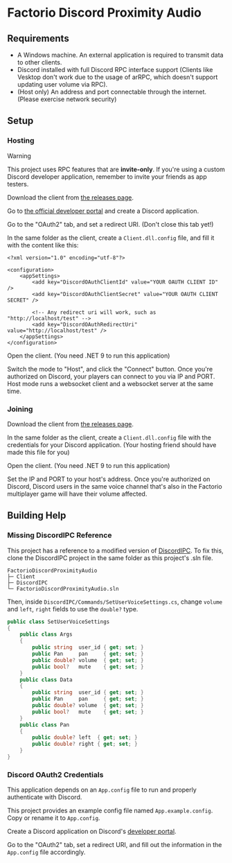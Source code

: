 # Factorio Discord Proximity Audio

## Requirements

- A Windows machine. An external application is required to transmit data to other clients.
- Discord installed with full Discord RPC interface support (Clients like Vesktop don't work due to the usage of arRPC,
  which doesn't support updating user volume via RPC).
- (Host only) An address and port connectable through the internet. (Please exercise network security)

## Setup

### Hosting

> [!WARNING]  
> This project uses RPC features that are **invite-only**.
> If you're using a custom Discord developer application, remember to invite your friends as app testers.

Download the client from [the releases page](https://github.com/2394425147/FactorioDiscordProximityAudio/releases).

Go to [the official developer portal](https://discord.com/developers/applications) and create a Discord application.

Go to the "OAuth2" tab, and set a redirect URI. (Don't close this tab yet!)

In the same folder as the client, create a `Client.dll.config` file, and fill it with the content like this:

```
<?xml version="1.0" encoding="utf-8"?>

<configuration>
    <appSettings>
        <add key="DiscordOAuthClientId" value="YOUR OAUTH CLIENT ID" />
        <add key="DiscordOAuthClientSecret" value="YOUR OAUTH CLIENT SECRET" />

        <!-- Any redirect uri will work, such as "http://localhost/test" -->
        <add key="DiscordOAuthRedirectUri" value="http://localhost/test" />
    </appSettings>
</configuration>
```

Open the client. (You need .NET 9 to run this application)

Switch the mode to "Host", and click the "Connect" button. Once you're authorized on Discord, your
players can connect to you via IP and PORT. Host mode runs a websocket client and a websocket server at the same time.

### Joining

Download the client from [the releases page](https://github.com/2394425147/FactorioDiscordProximityAudio/releases).

In the same folder as the client, create a `Client.dll.config` file with the credentials for your Discord application.
(Your hosting friend should have made this file for you)

Open the client. (You need .NET 9 to run this application)

Set the IP and PORT to your host's address. Once you're authorized on Discord, Discord users in the
same voice channel that's also in the Factorio multiplayer game will have their volume affected.

## Building Help

### Missing DiscordIPC Reference

This project has a reference to a modified version of [DiscordIPC](https://github.com/dcdeepesh/DiscordIPC).
To fix this, clone the DiscordIPC project in the same folder as this project's .sln file.

```
FactorioDiscordProximityAudio
├─ Client
├─ DiscordIPC
└─ FactorioDiscordProximityAudio.sln
```

Then, inside `DiscordIPC/Commands/SetUserVoiceSettings.cs`, change `volume` and `left`, `right` fields to use the
`double?` type.

```csharp
public class SetUserVoiceSettings
{
    public class Args
    {
        public string  user_id { get; set; }
        public Pan     pan     { get; set; }
        public double? volume  { get; set; }
        public bool?   mute    { get; set; }
    }
    public class Data
    {
        public string  user_id { get; set; }
        public Pan     pan     { get; set; }
        public double? volume  { get; set; }
        public bool?   mute    { get; set; }
    }
    public class Pan
    {
        public double? left  { get; set; }
        public double? right { get; set; }
    }
}
```

### Discord OAuth2 Credentials

This application depends on an `App.config` file to run and properly authenticate with Discord.

This project provides an example config file named `App.example.config`. Copy or rename it to `App.config`.

Create a Discord application on Discord's [developer portal](https://discord.com/developers/applications).

Go to the "OAuth2" tab, set a redirect URI, and fill out the information in the `App.config` file accordingly.

